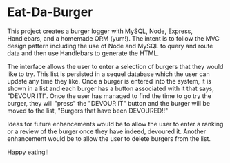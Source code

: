 # Eat-Da-Burger

This project creates a burger logger with MySQL, Node, Express, Handlebars, and a homemade ORM (yum!).
The intent is to follow the MVC design pattern including the use of Node and MySQL to query and route
data and then use Handlebars to generate the HTML.

The interface allows the user to enter a selection of burgers that they would like to try.  This list 
is persisted in a sequel database which the user can update any time they like.  Once a burger is 
entered into the system, it is shown in a list and each burger has a button associated with it that
says, "DEVOUR IT!".  Once the user has managed to find the time to go try the burger, they will 
"press" the "DEVOUR IT" button and the burger will be moved to the list, "Burgers that have been 
DEVOURED!!"

Ideas for future enhancements would be to allow the user to enter a ranking or a review of the burger
once they have indeed, devoured it.  Another enhancement would be to allow the user to delete burgers
from the list.

Happy eating!!
